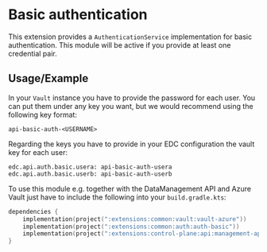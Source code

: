 # Basic authentication

This extension provides a `AuthenticationService` implementation for basic authentication. This module will be active
if you provide at least one credential pair.

## Usage/Example

In your `Vault` instance you have to provide the password for each user. You can put them under any key you want, but we
would recommend using the following key format:

```plain
api-basic-auth-<USERNAME>
```

Regarding the keys you have to provide in your EDC configuration the vault key for each user:

```properties
edc.api.auth.basic.usera: api-basic-auth-usera
edc.api.auth.basic.userb: api-basic-auth-userb
```

To use this module e.g. together with the DataManagement API and Azure Vault just have to include the following into
your `build.gradle.kts`:

```kotlin
dependencies {
    implementation(project(":extensions:common:vault:vault-azure"))
    implementation(project(":extensions:common:auth:auth-basic"))
    implementation(project(":extensions:control-plane:api:management-api"))
}
```

